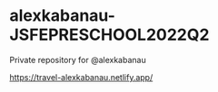 # alexkabanau-JSFEPRESCHOOL2022Q2
Private repository for @alexkabanau


https://travel-alexkabanau.netlify.app/